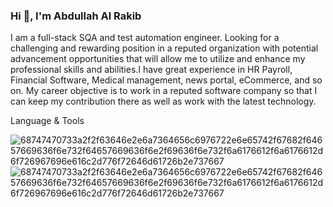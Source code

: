 ### Hi 👋, I'm Abdullah Al Rakib


I am a full-stack SQA and test automation engineer. Looking for a challenging and rewarding position in a reputed organization with potential advancement opportunities that will allow me to utilize and enhance my professional skills and abilities.I have great experience in HR Payroll, Financial Software, Medical management, news portal, eCommerce, and so on. My career objective is to work in a reputed software company so that I can keep my contribution there as well as work with the latest technology.

Language & Tools

![68747470733a2f2f63646e2e6a7364656c6976722e6e65742f67682f64657669636f6e732f64657669636f6e2f69636f6e732f6a6176612f6a6176612d6f726967696e616c2d776f72646d61726b2e737667](https://user-images.githubusercontent.com/50632041/187592263-b7e0e172-efb3-4d75-962a-47c478b4a1ab.svg) 
![68747470733a2f2f63646e2e6a7364656c6976722e6e65742f67682f64657669636f6e732f64657669636f6e2f69636f6e732f6a6176612f6a6176612d6f726967696e616c2d776f72646d61726b2e737667](https://user-images.githubusercontent.com/50632041/187592345-998c2208-1b68-44e1-b40d-da2354813a5a.svg)

